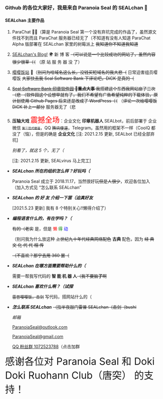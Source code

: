 ### Github 的各位大家好，我是来自 Paranoia Seal 的 SEALchan 👋



#### SEALchan 主要作品

1.  ParaChat 👯‍♂️（算是 Paranoia Seal 第一个没有弃坑完成的作品了，虽然源文件找不到而且 ParaChat 服务器已经无了（不知道有没有人知道 ParaChat Alpha 版部署在 SEALchan 家里的树莓派上 ~~我知道你不知道我知道~~

2.  [SEALchan's Blog!](https://blog.paranoiaseal.website) 🌍 新 博 客 ~~（可以说是一个比较成功的网站了，虽然内容很少很草（（~~ （原 站 服 务 器 没 了）

3.  [嘤嘤饭站](https://SEALchanPS.github.io/YingyingChan) 👧（~~别问为啥域名这么长，没钱买短域名的我大悲（~~ 日常迫害组员嘤嘤饭 ~~大家快去我 Seal Software Bank 下评论吧，DiCK 是真的（~~ 

4.  ~~[Seal Software Bank 印章软件园](https://apps.paranoiaseal.website) 🌈**重点大事** 我搭建这个东西我网站崩了三次（悲 （软件园这个设想早就有了，我们不希望有广告希望纯粹的下载体验，原计划使用 Github Pages 后来还是改成了 WordPress（（~~ （~~评论一次给嘤嘤饭 DiCK 补上一部分~~ 服务器无了（悲

5. **压轴大戏** <font color="red" size=5>震撼全场</font>：企业文化 **印章机器人** SEALbot，前后部署于 企业微信 ~~<font size=1>第三范式傻逼</font>~~，QQ ~~<font size=2>腾讯傻逼</font>~~，Telegram。虽然用的框架不一样（CoolQ 都没了（恼），但是的确是 **企业文化** [注: 2021.2.15 更新, SEALbot 已经全部弃坑]

    *别看了，就这 5 个，无了（*
    
    [注: 2021.2.15 更新, SEALvirus 马上完工]



-   ***SEALchan 所在的组织怎么样？好玩吗（***

    Paranoia Seal 成立于 2018.11.17，当然很好玩~~但是人很少~~，欢迎各位加入（加入方式见 “怎么联系 SEALchan”


    

-   ***SEALchan 的 好 友 介绍一下罢（迫真好友***

    [2021.5.23 更新] 我有 8 个特别关心!!懒得介绍了）

    

-   ***编程语言什么的，有在学吗？（***

    ~~有的（老实~~ 是，但是 <font color="red">懒</font> <font color="green">得</font> <font color="blue">动</font>

    （别问我为什么放这种   ~~上世纪九十年代经典网络配色~~   **古典** 配色，因为 ~~经 典 文 化 代 代 相 传~~

    ~~（不喜欢？那宁去用 360 罢（~~

    

-   ***SEALchan 在哪方面需要帮助什么的（***

    需要一帮我写代码的 **智  能  机  器  人**~~（我不要脑**子**啊~~



-   ***SEALchan 喜欢什么啊？（试探***

    ~~<font size=2>雷普嘤嘤饭，击剑</font>~~ 写代码，搭网站什么的（

    

-   ***怎么联系 SEALchan*** ~~（指半夜敲门雷普 SEALchan（击剑（bushi~~

    *邮箱*

    [ParanoiaSeal@outlook.com](mailto:ParanoiaSeal@outlook.com)

    [ParanoiaSeal@gmail.com](mailto:ParanoiaSeal@gmail.com)

    [QQ 粉丝群 1072523788](https://jq.qq.com/?_wv=1027&k=spC03s4d)（点击加群



<font size=6> 感谢各位对 Paranoia Seal 和 Doki Doki Ruohann Club（唐突） 的支持！</font>

<!-- 然后就是板板 YYDS-->
